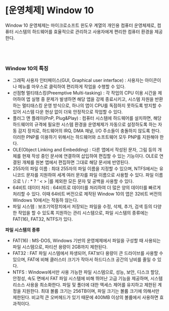 # [운영체제] Window 10

Window 10 운영체제는 마이크로소프트 윈도우 계열의 개인용 컴퓨터 운영체제로, 컴퓨터 시스템의 하드웨어를 효율적으로 관리하고 사용자에게 편리한 컴퓨터 환경을 제공한다.
<br><br>
<br><br>
### **Window 10의 특징**

- 그래픽 사용자 인터페이스(GUI, Graphical user interface) : 사용자는 아이콘이나 메뉴를 마우스로 클릭하여 편리하게 작업을 수행할 수 있다.
- 선점형 멀티태스킹(Preemptive Multi-tasking) : 각 작업의 CPU 이용 시간을 제어하여 앱 실행 중 문제가 발생하면 해당 앱을 강제 종료시키고, 시스템 자원을 반환하는 멀티태스킹 운영 방식으로, 하나의 앱이 CPU를 독점하지 못하도록 방지할 수 있어 시스템 다운 현상 없이 더욱 안정적으로 작업할 수 있다.
- 플러그 앤 플레이(PnP, Plug&Play) : 컴퓨터 시스템에 하드웨어를 설치하면, 해당 하드웨어의 규격에 필요한 시스템 환경을 운영체제가 자동으로 설정하도록 하는 자동 감지 장치로, 하드웨어의 IRQ, DMA 채널, I/O 주소들이 충돌하지 않도록 한다. 이러한 PNP를 이용하기 위해서는 하드웨어와 소프트웨어 모두 PNP를 지원해야 한다.
- OLE(Object Linking and Embedding) : 다른 앱에서 작성된 문자, 그림 등의 개체를 현재 작성 중인 문서에 연결하여 삽입하여 편집할 수 있는 기능이다. OLE로 연결된 개체를 원본 앱에서 편집하면 그대로 해당 문서에 반영된다.
- 255자의 파일 이름 : 최대 255자의 파일 이름을 지정할 수 있으며, NTFS에서는 유니코드 문자를 지원하여 세계 여러 문자를 파일 이름으로 사용할 수 있다. 파일 이름으로 \ / : * ? ‘ < > |를 제외한 모든 문자 및 공백을 사용할 수 있다.
- 64비트 데이터 처리 : 64비트로 데이터를 처리하여 더 많은 양의 데이터를 빠르게 처리할 수 있다. 이때 64비트 버전으로 제작된 Window 10의 앱은 32비트 버전의 Windows 10에서는 작동하 않는다.
- 파일 시스템 : 보조기억장치에서 저장되는 파일을 수정, 삭제, 추가, 검색 등의 다양한 작업을 할 수 있도록 지원하는 관리 시스템으로, 파일 시스템의 종류에는 FAT(16), FAT32, NTFS가 있다.

**파일 시스템의 종류**

- FAT(16) : MS-DOS, Windows 기반의 운영체제에서 파일을 구성할 때 사용되는 파일 시스템으로, 파티션 용량이 2GB까지 제한된다.
- FAT32 : FAT 파일 시스템에서 파생되어, FAT보다 용량이 큰 드라이브를 사용할 수 있으며, FAT에 비해 클러스터 크기가 작아서 하드디스크 공간의 낭비를 줄일 수 있다.
- NTFS : Windows에서만 사용 가능한 파일 시스템으로, 성능, 보안, 디스크 할당, 안정성, 속도 면에서 FAT 파일 시스템에 비해 뛰어난 고급 기능을 제공하며, 시스템 리소스 사용을 최소화한다. 파일 및 폴더에 대한 액세스 제어를 유지하고 제한된 계정을 지원한다. 최대 볼륨 크기는 256TB이며, 파일 크기는 볼륨 크기에 의해서만 제한된다. 비교적 큰 오버헤드가 있기 때문에 400MB 이상의 볼륨에서 사용하면 효과적이다.
